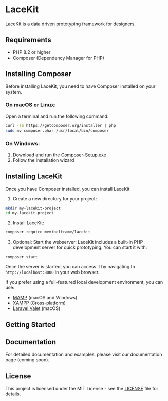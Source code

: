 # LaceKit

LaceKit is a data driven prototyping framework for designers.

## Requirements

- PHP 8.2 or higher
- Composer (Dependency Manager for PHP)

## Installing Composer

Before installing LaceKit, you need to have Composer installed on your system.

### On macOS or Linux:
Open a terminal and run the following command:
```bash
curl -sS https://getcomposer.org/installer | php
sudo mv composer.phar /usr/local/bin/composer
```

### On Windows:
1. Download and run the [Composer-Setup.exe](https://getcomposer.org/Composer-Setup.exe)
2. Follow the installation wizard

## Installing LaceKit

Once you have Composer installed, you can install LaceKit

1. Create a new directory for your project:
```bash
mkdir my-lacekit-project
cd my-lacekit-project
```

2. Install LaceKit: 
```bash
composer require memibeltrame/lacekit
```

3. Optional: Start the webserver:
LaceKit includes a built-in PHP development server for quick prototyping. You can start it with:
```bash
composer start
```
Once the server is started, you can access it by navigating to `http://localhost:8000` in your web browser.


If you prefer using a full-featured local development environment, you can use:
- [MAMP](https://www.mamp.info/) (macOS and Windows)
- [XAMPP](https://www.apachefriends.org/) (Cross-platform)
- [Laravel Valet](https://laravel.com/docs/valet) (macOS)


## Getting Started

## Documentation

For detailed documentation and examples, please visit our documentation page (coming soon).

## License

This project is licensed under the MIT License - see the [LICENSE](LICENSE) file for details.